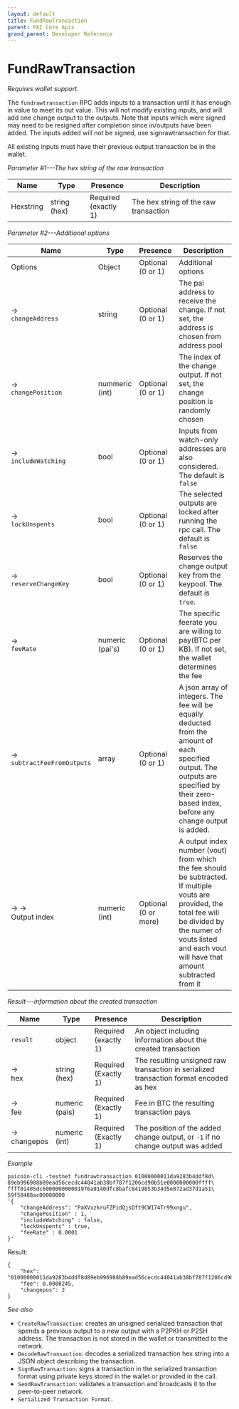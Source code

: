 ```yaml
---
layout: default
title: FundRawTransaction
parent: PAI Core Apis
grand_parent: Developer Reference
---
```


FundRawTransaction
========================

*Requires wallet support.*

The `fundrawtransaction` RPC adds inputs to a transaction until it has enough in value to meet its out value. This will not modify existing inputs, and will add one change output to the outputs. Note that inputs which were signed may need to be resigned after completion since in/outputs have been added. The inputs added will not be signed, use signrawtransaction for that. 

All existing inputs must have their previous output transaction be in the wallet.

*Parameter #1---The hex string of the raw transaction*

| Name    | Type   | Presence                | Description
|---------|--------|-------------------------|-------------
|Hexstring | string (hex)| Required<br>(exactly 1) | The hex string of the raw transaction 


*Parameter #2---Additional options*

| Name    | Type   | Presence                | Description
|---------|--------|-------------------------|-------------
| Options | Object| Optional<br>(0 or 1) | Additional options
| → <br>`changeAddress` | string | Optional<br>(0 or 1) | The pai address to receive the change. If not set, the address is chosen from address pool
| → <br>`changePosition` | nummeric (int) | Optional<br>(0 or 1) | The index of the change output. If not set, the change position is randomly chosen
| → <br>`includeWatching` | bool | Optional<br>(0 or 1) | Inputs from watch-only addresses are also considered. The default is `false`
| → <br>`lockUnspents` | bool | Optional<br>(0 or 1) | The selected outputs are locked after running the rpc call. The default is `false`
| → <br>`reserveChangeKey` | bool | Optional<br>(0 or 1) | Reserves the change output key from the keypool. The default is `true`.
| → <br>`feeRate` | numeric (pai's) | Optional<br>(0 or 1) | The specific feerate  you are willing to pay(BTC per KB). If not set, the wallet determines the fee
| → <br>`subtractFeeFromOutputs` | array | Optional<br>(0 or 1) | A json array of integers. The fee will be equally deducted from the amount of each specified output. The outputs are specified by their zero-based index, before any change output is added.
| → →<br>Output index | numeric (int) | Optional<br>(0 or more) | A output index number (vout) from which the fee should be subtracted. If multiple vouts are provided, the total fee will be divided by the numer of vouts listed and each vout will have that amount subtracted from it


*Result---information about the created transaction*

| Name    | Type   | Presence                | Description
|---------|--------|-------------------------|-------------
| `result` | object| Required<br>(exactly 1) | An object including information about the created transaction
| → <br>hex | string (hex) | Required<br>(Exactly 1) | The resulting unsigned raw transaction in serialized transaction format encoded as hex
| → <br>fee | numeric (pais) | Required<br>(Exactly 1) | Fee in BTC the resulting transaction pays
| → <br>changepos | numeric (int) | Required<br>(Exactly 1) | The position of the added change output, or `-1` if no change output was added


*Example*

```
paicoin-cli -testnet fundrawtransaction 01000000011da9283b4ddf8d\
89eb996988b89ead56cecdc44041ab38bf787f1206cd90b51e0000000000ffff\
ffff01405dc600000000001976a9140dfc8bafc8419853b34d5e072ad37d1a51\
59f58488ac00000000 
'{
    "changeAddress": "PaXVxzkruFZPidQjsDft9CW174Tr99xngu",
    "changePosition" : 1,
    "includeWatching" : false,
    "lockUnspents" : true,
    "feeRate" : 0.0001
}'
```

Result:

```
{
	"hex": "01000000011da9283b4ddf8d89eb996988b89ead56cecdc44041ab38bf787f1206cd90b51e0000000000ffffffff01405dc600000000001976a9140dfc8bafc8419853b34d5e072ad37d1a5159f58488ac00000000",
	"fee": 0.0000245,
	"changepos": 2
}
```

*See also*

* `CreateRawTransaction`: creates an unsigned serialized transaction that spends a previous output to a new output with a P2PKH or P2SH address. The transaction is not stored in the wallet or transmitted to the network.
* `DecodeRawTransaction`:  decodes a serialized transaction hex string into a JSON object describing the transaction.
* `SignRawTransaction`: signs a transaction in the serialized transaction format using private keys stored in the wallet or provided in the call.
* `SendRawTransaction`: validates a transaction and broadcasts it to the peer-to-peer network.
* `Serialized Transaction Format.`
